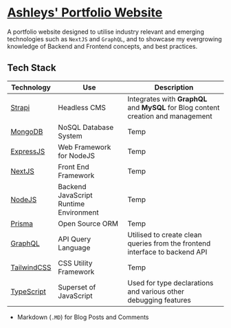# [Ashleys' Portfolio Website](http://ashleygthompson.com)

A portfolio website designed to utilise industry relevant and emerging technologies such as `NextJS` and `GraphQL`, and to showcase my evergrowing knowledge of Backend and Frontend concepts, and best practices.

## Tech Stack
| Technology | Use | Description |
|----|----|----|
| [Strapi](https://strapi.io) | Headless CMS | Integrates with **GraphQL** and **MySQL** for Blog content creation and management |
| [MongoDB](https://www.mongodb.com/) | NoSQL Database System | Temp |
| [ExpressJS](https://expressjs.com) | Web Framework for NodeJS| Temp |
| [NextJS](https://nextjs.org) | Front End Framework| Temp |
| [NodeJS](https://nodejs.org/en) | Backend JavaScript Runtime Environment| Temp |
| [Prisma](https://www.prisma.io) | Open Source ORM| Temp |
| [GraphQL](https://graphql.org) | API Query Language| Utilised to create clean queries from the frontend interface to backend API |
| [TailwindCSS](https://tailwindcss.com) | CSS Utility Framework | Temp |
| [TypeScript](https://www.typescriptlang.org) | Superset of JavaScript| Used for type declarations and various other debugging features |

- Markdown (`.MD`) for Blog Posts and Comments